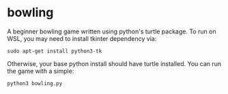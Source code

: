 # bowling
A beginner bowling game written using python's turtle package. To run on WSL, you may need to install tkinter dependency via:
```
sudo apt-get install python3-tk
```

Otherwise, your base python install should have turtle installed. You can run the game with a simple:
```
python3 bowling.py
```
